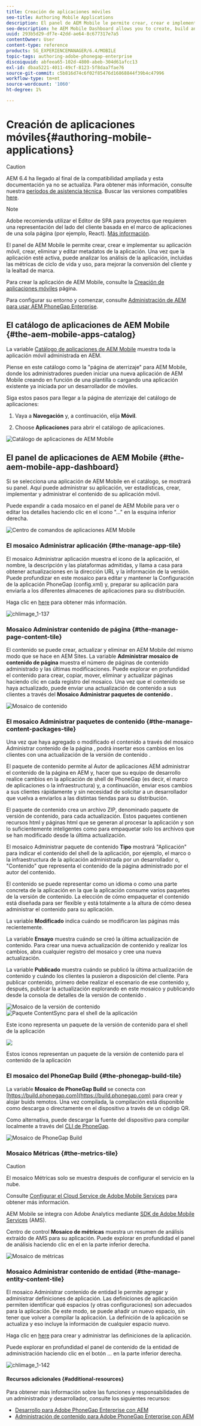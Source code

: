```yaml
---
title: Creación de aplicaciones móviles
seo-title: Authoring Mobile Applications
description: El panel de AEM Mobile le permite crear, crear e implementar su aplicación móvil, crear, eliminar y editar metadatos de la aplicación. Siga esta página para obtener más información.
seo-description: he AEM Mobile Dashboard allows you to create, build and deploy your mobile application, create, delete and edit application metadata. Follow this page to learn more.
uuid: 293b5d29-df7e-42dd-ae64-8c677317e7a5
contentOwner: User
content-type: reference
products: SG_EXPERIENCEMANAGER/6.4/MOBILE
topic-tags: authoring-adobe-phonegap-enterprise
discoiquuid: abfeea65-102d-4800-abeb-304d61afcc13
exl-id: dbaa5221-4011-49cf-8123-5f8daa7fae76
source-git-commit: c5b816d74c6f02f85476d16868844f39b4c47996
workflow-type: tm+mt
source-wordcount: '1060'
ht-degree: 1%

---
```


# Creación de aplicaciones móviles{#authoring-mobile-applications}

>[!CAUTION]
>
>AEM 6.4 ha llegado al final de la compatibilidad ampliada y esta documentación ya no se actualiza. Para obtener más información, consulte nuestra [períodos de asistencia técnica](https://helpx.adobe.com/es/support/programs/eol-matrix.html). Buscar las versiones compatibles [here](https://experienceleague.adobe.com/docs/).

>[!NOTE]
>
>Adobe recomienda utilizar el Editor de SPA para proyectos que requieren una representación del lado del cliente basada en el marco de aplicaciones de una sola página (por ejemplo, React). [Más información](/help/sites-developing/spa-overview.md).

El panel de AEM Mobile le permite crear, crear e implementar su aplicación móvil, crear, eliminar y editar metadatos de la aplicación. Una vez que la aplicación esté activa, puede analizar los análisis de la aplicación, incluidas las métricas de ciclo de vida y uso, para mejorar la conversión del cliente y la lealtad de marca.

Para crear la aplicación de AEM Mobile, consulte la [Creación de aplicaciones móviles](/help/mobile/building-app-mobile-phonegap.md) página.

Para configurar su entorno y comenzar, consulte [Administración de AEM para usar AEM PhoneGap Enterprise](/help/mobile/administer-phonegap.md).

## El catálogo de aplicaciones de AEM Mobile {#the-aem-mobile-apps-catalog}

La variable [Catálogo de aplicaciones de AEM Mobile](http://localhost:4502/aem/apps.html/content/phonegap) muestra toda la aplicación móvil administrada en AEM.

Piense en este catálogo como la &quot;página de aterrizaje&quot; para AEM Mobile, donde los administradores pueden iniciar una nueva aplicación de AEM Mobile creando en función de una plantilla o cargando una aplicación existente ya iniciada por un desarrollador de móviles.

Siga estos pasos para llegar a la página de aterrizaje del catálogo de aplicaciones:

1. Vaya a **Navegación** y, a continuación, elija **Móvil**.

1. Choose **Aplicaciones** para abrir el catálogo de aplicaciones.

![Catálogo de aplicaciones de AEM Mobile](assets/chlimage_1-135.png)

## El panel de aplicaciones de AEM Mobile {#the-aem-mobile-app-dashboard}

Si se selecciona una aplicación de AEM Mobile en el catálogo, se mostrará su panel. Aquí puede administrar su aplicación, ver estadísticas, crear, implementar y administrar el contenido de su aplicación móvil.

Puede expandir a cada mosaico en el panel de AEM Mobile para ver o editar los detalles haciendo clic en el icono &quot;...&quot; en la esquina inferior derecha.

![Centro de comandos de aplicaciones AEM Mobile](assets/chlimage_1-136.png)

### El mosaico Administrar aplicación {#the-manage-app-tile}

El mosaico Administrar aplicación muestra el icono de la aplicación, el nombre, la descripción y las plataformas admitidas, y llama a casa para obtener actualizaciones en la dirección URL y la información de la versión. Puede profundizar en este mosaico para editar y mantener la Configuración de la aplicación PhoneGap (config.xml) y, preparar su aplicación para enviarla a los diferentes almacenes de aplicaciones para su distribución.

Haga clic en [here](/help/mobile/phonegap-app-details-tile.md) para obtener más información.

![chlimage_1-137](assets/chlimage_1-137.png)

### Mosaico Administrar contenido de página {#the-manage-page-content-tile}

El contenido se puede crear, actualizar y eliminar en AEM Mobile del mismo modo que se hace en AEM Sites. La variable **Administrar mosaico de contenido de página** muestra el número de páginas de contenido administrado y las últimas modificaciones. Puede explorar en profundidad el contenido para crear, copiar, mover, eliminar y actualizar páginas haciendo clic en cada registro del mosaico. Una vez que el contenido se haya actualizado, puede enviar una actualización de contenido a sus clientes a través del **Mosaico Administrar paquetes de contenido .**

![Mosaico de contenido](assets/chlimage_1-138.png)

### El mosaico Administrar paquetes de contenido {#the-manage-content-packages-tile}

Una vez que haya agregado o modificado el contenido a través del mosaico Administrar contenido de la página , podrá insertar esos cambios en los clientes con una actualización de la versión de contenido .

El paquete de contenido permite al Autor de aplicaciones AEM administrar el contenido de la página en AEM y, hacer que su equipo de desarrollo realice cambios en la aplicación de shell de PhoneGap (es decir, el marco de aplicaciones o la infraestructura) y, a continuación, enviar esos cambios a sus clientes rápidamente y sin necesidad de solicitar a un desarrollador que vuelva a enviarlos a las distintas tiendas para su distribución.

El paquete de contenido crea un archivo ZIP, denominado paquete de versión de contenido, para cada actualización. Estos paquetes contienen recursos html y páginas html que se generan al procesar la aplicación y son lo suficientemente inteligentes como para empaquetar solo los archivos que se han modificado desde la última actualización.

El mosaico Administrar paquete de contenido **Tipo** mostrará &quot;Aplicación&quot; para indicar el contenido del shell de la aplicación, por ejemplo, el marco o la infraestructura de la aplicación administrada por un desarrollador o, &quot;Contenido&quot; que representa el contenido de la página administrado por el autor del contenido.

El contenido se puede representar como un idioma o como una parte concreta de la aplicación en la que la aplicación consume varios paquetes de la versión de contenido. La elección de cómo empaquetar el contenido está diseñada para ser flexible y está totalmente a la altura de cómo desea administrar el contenido para su aplicación.

La variable **Modificado** indica cuándo se modificaron las páginas más recientemente.

La variable **Ensayo** muestra cuándo se creó la última actualización de contenido. Para crear una nueva actualización de contenido y realizar los cambios, abra cualquier registro del mosaico y cree una nueva actualización.

La variable **Publicado** muestra cuándo se publicó la última actualización de contenido y cuándo los clientes la pusieron a disposición del cliente. Para publicar contenido, primero debe realizar el escenario de ese contenido y, después, publicar la actualización explorando en este mosaico y publicando desde la consola de detalles de la versión de contenido .

![Mosaico de la versión de contenido](assets/chlimage_1-139.png) ![Paquete ContentSync para el shell de la aplicación](do-not-localize/chlimage_1-5.png)

Este icono representa un paquete de la versión de contenido para el shell de la aplicación

![](do-not-localize/chlimage_1-6.png)

Estos iconos representan un paquete de la versión de contenido para el contenido de la aplicación

### El mosaico del PhoneGap Build {#the-phonegap-build-tile}

La variable **Mosaico de PhoneGap Build** se conecta con [https://build.phonegap.com](https://build.phonegap.com) para crear y alojar buids remotos. Una vez compilada, la compilación está disponible como descarga o directamente en el dispositivo a través de un código QR.

Como alternativa, puede descargar la fuente del dispositivo para compilar localmente a través del [CLI de PhoneGap](https://docs.phonegap.com/en/3.5.0/guide_cli_index.md.html).

![Mosaico de PhoneGap Build](assets/chlimage_1-140.png)

### Mosaico Métricas {#the-metrics-tile}

>[!CAUTION]
>
>El mosaico Métricas solo se muestra después de configurar el servicio en la nube.
>
>Consulte [Configurar el Cloud Service de Adobe Mobile Services](/help/mobile/configure-adobe-mobile-cloud-service.md) para obtener más información.

AEM Mobile se integra con Adobe Analytics mediante [SDK de Adobe Mobile Services](https://www.adobe.com/ca/solutions/digital-marketing/mobile-services/app-sdk.html) (AMS).

Centro de control **Mosaico de métricas** muestra un resumen de análisis extraído de AMS para su aplicación. Puede explorar en profundidad el panel de análisis haciendo clic en el en la parte inferior derecha.

![Mosaico de métricas](assets/chlimage_1-141.png)

### Mosaico Administrar contenido de entidad {#the-manage-entity-content-tile}

El mosaico Administrar contenido de entidad le permite agregar y administrar definiciones de aplicación. Las definiciones de aplicación permiten identificar qué espacios (y otras configuraciones) son adecuados para la aplicación. De este modo, se puede añadir un nuevo espacio, sin tener que volver a compilar la aplicación. La definición de la aplicación se actualiza y eso incluye la información de cualquier espacio nuevo.

Haga clic en [here](/help/mobile/phonegap-app-definitions.md) para crear y administrar las definiciones de la aplicación.

Puede explorar en profundidad el panel de contenido de la entidad de administración haciendo clic en el botón ... en la parte inferior derecha.

![chlimage_1-142](assets/chlimage_1-142.png)

#### Recursos adicionales {#additional-resources}

Para obtener más información sobre las funciones y responsabilidades de un administrador y desarrollador, consulte los siguientes recursos:

* [Desarrollo para Adobe PhoneGap Enterprise con AEM](/help/mobile/developing-in-phonegap.md)
* [Administración de contenido para Adobe PhoneGap Enterprise con AEM](/help/mobile/administer-phonegap.md)

